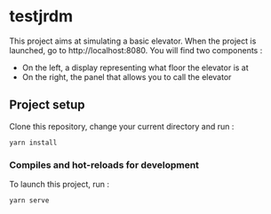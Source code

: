 # testjrdm

This project aims at simulating a basic elevator.
When the project is launched, go to http://localhost:8080.
You will find two components : 
- On the left, a display representing what floor the elevator is at
- On the right, the panel that allows you to call the elevator

## Project setup
Clone this repository, change your current directory and run : 
```
yarn install
```

### Compiles and hot-reloads for development
To launch this project, run :
```
yarn serve
```
